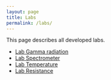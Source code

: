 ```yaml
---
layout: page
title: Labs
permalink: /labs/
---
```


This page describes all developed labs.
- [Lab Gamma radiation](/documentation/lab-gamma-radiation)
- [Lab Spectrometer](/documentation/lab-spectrometer)
- [Lab Temperature](/documentation/lab-temperature)
- [Lab Resistance](/documentation/lab-resistance)
